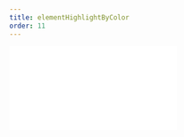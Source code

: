 ```yaml
---
title: elementHighlightByColor
order: 11
---
```


<embed src="@/docs/manual/core/interaction/elementHighlightByColor.zh.md"></embed>
